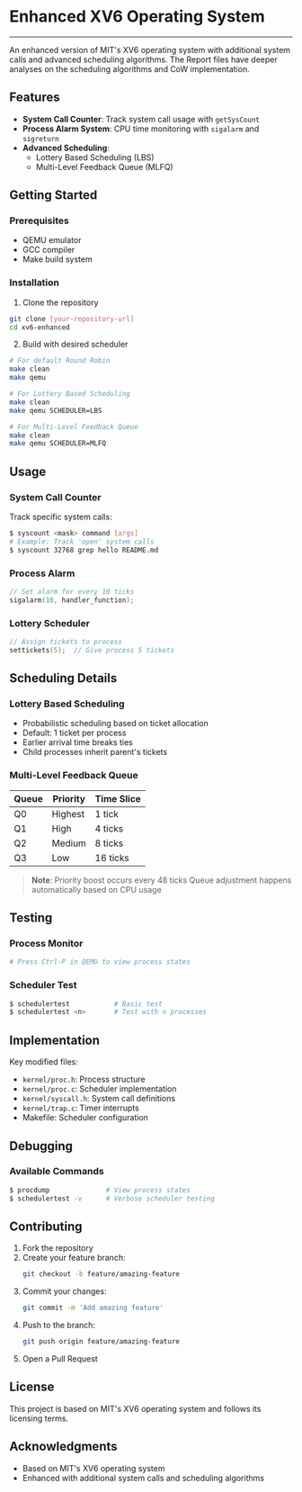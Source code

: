 # Enhanced XV6 Operating System

---

An enhanced version of MIT's XV6 operating system with additional system calls and advanced scheduling algorithms. The Report files have deeper analyses on the scheduling algorithms and CoW implementation.

## Features

- **System Call Counter**: Track system call usage with `getSysCount`
- **Process Alarm System**: CPU time monitoring with `sigalarm` and `sigreturn`
- **Advanced Scheduling**:
  - Lottery Based Scheduling (LBS)
  - Multi-Level Feedback Queue (MLFQ)

## Getting Started

### Prerequisites

- QEMU emulator
- GCC compiler
- Make build system

### Installation

1. Clone the repository
```bash
git clone [your-repository-url]
cd xv6-enhanced
```

2. Build with desired scheduler
```bash
# For default Round Robin
make clean
make qemu

# For Lottery Based Scheduling
make clean
make qemu SCHEDULER=LBS

# For Multi-Level Feedback Queue
make clean
make qemu SCHEDULER=MLFQ
```

## Usage

### System Call Counter
Track specific system calls:
```bash
$ syscount <mask> command [args]
# Example: Track 'open' system calls
$ syscount 32768 grep hello README.md
```

### Process Alarm
```c
// Set alarm for every 10 ticks
sigalarm(10, handler_function);
```

### Lottery Scheduler
```c
// Assign tickets to process
settickets(5);  // Give process 5 tickets
```

## Scheduling Details

### Lottery Based Scheduling
- Probabilistic scheduling based on ticket allocation
- Default: 1 ticket per process
- Earlier arrival time breaks ties
- Child processes inherit parent's tickets

### Multi-Level Feedback Queue
| Queue | Priority | Time Slice |
|-------|----------|------------|
| Q0    | Highest  | 1 tick     |
| Q1    | High     | 4 ticks    |
| Q2    | Medium   | 8 ticks    |
| Q3    | Low      | 16 ticks   |

> **Note**: Priority boost occurs every 48 ticks
> Queue adjustment happens automatically based on CPU usage

## Testing

### Process Monitor
```bash
# Press Ctrl-P in QEMU to view process states
```

### Scheduler Test
```bash
$ schedulertest           # Basic test
$ schedulertest <n>       # Test with n processes
```

## Implementation

Key modified files:
- `kernel/proc.h`: Process structure
- `kernel/proc.c`: Scheduler implementation
- `kernel/syscall.h`: System call definitions
- `kernel/trap.c`: Timer interrupts
- Makefile: Scheduler configuration

## Debugging

### Available Commands
```bash
$ procdump              # View process states
$ schedulertest -v      # Verbose scheduler testing
```

## Contributing

1. Fork the repository
2. Create your feature branch:
   ```bash
   git checkout -b feature/amazing-feature
   ```
3. Commit your changes:
   ```bash
   git commit -m 'Add amazing feature'
   ```
4. Push to the branch:
   ```bash
   git push origin feature/amazing-feature
   ```
5. Open a Pull Request

## License

This project is based on MIT's XV6 operating system and follows its licensing terms.

## Acknowledgments

- Based on MIT's XV6 operating system
- Enhanced with additional system calls and scheduling algorithms

